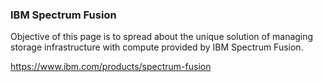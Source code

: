 ### IBM Spectrum Fusion
Objective of this page is to spread about the unique solution of managing storage infrastructure with compute provided by IBM Spectrum Fusion.

https://www.ibm.com/products/spectrum-fusion
